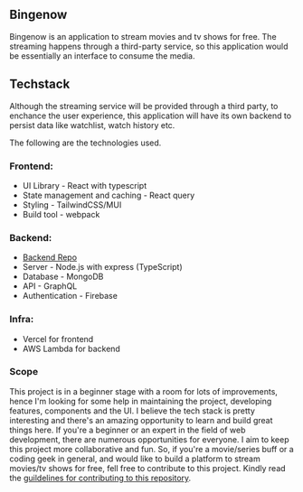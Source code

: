 ## Bingenow

Bingenow is an application to stream movies and tv shows for free. 
The streaming happens through a third-party service, so this application would be essentially an interface to consume the media.


## Techstack

Although the streaming service will be provided through a third party, to enchance the user experience,
this application will have its own backend to persist data like watchlist, watch history etc.

The following are the technologies used.

### Frontend:

- UI Library - React with typescript
- State management and caching - React query
- Styling - TailwindCSS/MUI
- Build tool - webpack


### Backend:

- [Backend Repo](https://github.com/prajwalkulkarni/bingenow-be)
- Server - Node.js with express (TypeScript)
- Database - MongoDB
- API - GraphQL
- Authentication - Firebase

### Infra:
- Vercel for frontend
- AWS Lambda for backend

### Scope

This project is in a beginner stage with a room for lots of improvements, hence I'm looking for some help in maintaining the project, developing features, components and the UI. I believe the tech stack is pretty interesting and there's an amazing opportunity to learn and build great things here. 
If you're a beginner or an expert in the field of web development, there are numerous opportunities for everyone. I aim to keep this project more collaborative and fun. So, if you're a movie/series buff or a coding geek in general, and would like to build a platform to stream movies/tv shows for free, fell free to contribute to this project. Kindly read the [guildelines for contributing to this repository](https://github.com/prajwalkulkarni/bingenow/blob/main/CONTRIBUTING.md).
